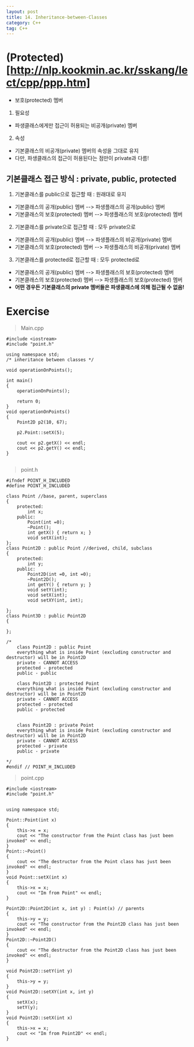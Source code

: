```yaml
---
layout: post
title: 14. Inheritance-between-Classes
category: C++
tag: C++
---
```


# (Protected)[http://nlp.kookmin.ac.kr/sskang/lect/cpp/ppp.htm]
- 보호(protected) 멤버
1. 필요성
  - 파생클래스에게만 접근이 허용되는 비공개(private) 멤버
2. 속성
  - 기본클래스의 비공개(private) 멤버의 속성을 그대로 유지
  - 다만, 파생클래스의 접근이 허용된다는 점만이 private과 다름!

## 기본클래스 접근 방식 : private, public, protected
1. 기본클래스를 public으로 접근할 때 : 원래대로 유지
  - 기본클래스의 공개(public) 멤버 --> 파생플래스의 공개(public) 멤버
  - 기본클래스의 보호(protected) 멤버 --> 파생플래스의 보호(protected) 멤버
2. 기본클래스를 private으로 접근할 때 : 모두 private으로
  - 기본클래스의 공개(public) 멤버 --> 파생플래스의 비공개(private) 멤버
  - 기본클래스의 보호(protected) 멤버 --> 파생플래스의 비공개(private) 멤버
3. 기본클래스를 protected로 접근할 때 : 모두 protected로
  - 기본클래스의 공개(public) 멤버 --> 파생플래스의 보호(protected) 멤버
  - 기본클래스의 보호(protected) 멤버 --> 파생플래스의 보호(protected) 멤버
- **어떤 경우든 기본클래스의 private 멤버들은 파생클래스에 의해 접근될 수 없음!**

# Exercise
> Main.cpp

```
#include <iostream>
#include "point.h"

using namespace std;
/* inheritance between classes */

void operationOnPoints();

int main()
{
    operationOnPoints();

    return 0;
}
void operationOnPoints()
{
    Point2D p2(10, 67);

    p2.Point::setX(5);

    cout << p2.getX() << endl;
    cout << p2.getY() << endl;
}


```

> point.h

```
#ifndef POINT_H_INCLUDED
#define POINT_H_INCLUDED

class Point //base, parent, superclass
{
    protected:
        int x;
    public:
        Point(int =0);
        ~Point();
        int getX() { return x; }
        void setX(int);
};
class Point2D : public Point //derived, child, subclass
{
    protected:
        int y;
    public:
        Point2D(int =0, int =0);
        ~Point2D();
        int getY() { return y; }
        void setY(int);
        void setX(int);
        void setXY(int, int);

};
class Point3D : public Point2D
{

};

/*
    class Point2D : public Point
    everything what is inside Point (excluding constructor and destructor) will be in Point2D
    private - CANNOT ACCESS
    protected - protected
    public - public

    class Point2D : protected Point
    everything what is inside Point (excluding constructor and destructor) will be in Point2D
    private - CANNOT ACCESS
    protected - protected
    public - protected


    class Point2D : private Point
    everything what is inside Point (excluding constructor and destructor) will be in Point2D
    private - CANNOT ACCESS
    protected - private
    public - private

*/
#endif // POINT_H_INCLUDED
```

> point.cpp

```
#include <iostream>
#include "point.h"


using namespace std;

Point::Point(int x)
{
    this->x = x;
    cout << "The constructor from the Point class has just been invoked" << endl;
}
Point::~Point()
{
    cout << "The destructor from the Point class has just been invoked" << endl;
}
void Point::setX(int x)
{
    this->x = x;
    cout << "Im from Point" << endl;
}

Point2D::Point2D(int x, int y) : Point(x) // parents
{
    this->y = y;
    cout << "The constructor from the Point2D class has just been invoked" << endl;
}
Point2D::~Point2D()
{
    cout << "The destructor from the Point2D class has just been invoked" << endl;
}

void Point2D::setY(int y)
{
    this->y = y;
}
void Point2D::setXY(int x, int y)
{
    setX(x);
    setY(y);
}
void Point2D::setX(int x)
{
    this->x = x;
    cout << "Im from Point2D" << endl;
}
```
